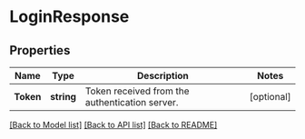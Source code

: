 # LoginResponse

## Properties

Name | Type | Description | Notes
------------ | ------------- | ------------- | -------------
**Token** | **string** | Token received from the authentication server. | [optional] 

[[Back to Model list]](../README.md#documentation-for-models) [[Back to API list]](../README.md#documentation-for-api-endpoints) [[Back to README]](../README.md)


